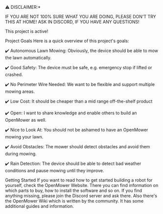 ⚠️ DISCLAIMER:*

IF YOU ARE NOT 100% SURE WHAT YOU ARE DOING, PLEASE DON'T TRY THIS AT HOME! ASK IN DISCORD, IF YOU HAVE ANY QUESTIONS!

This project is active!

Project Goals
Here is a quick overview of this project's goals:

✔️ Autonomous Lawn Mowing: Obviously, the device should be able to mow the lawn automatically.

✔️ Good Safety: The device must be safe, e.g. emergency stop if lifted or crashed.

✔️ No Perimeter Wire Needed: We want to be flexible and support multiple mowing areas.

✔️ Low Cost: It should be cheaper than a mid range off-the-shelf product

✔️ Open: I want to share knowledge and enable others to build an OpenMower as well.

✔️ Nice to Look At: You should not be ashamed to have an OpenMower mowing your lawn.

✔️ Avoid Obstacles: The mower should detect obstacles and avoid them during mowing.

✔️ Rain Detection: The device should be able to detect bad weather conditions and pause mowing until they improve.

Getting Started
If you want to read how to get started building a robot for yourself, check the OpenMower Website. There you can find information on which parts to buy, how to install the software and so on. If you find anything missing, please join the Discord server and ask there. Also there's the OpenMower Wiki which is written by the community. It has some additional guides and information.
